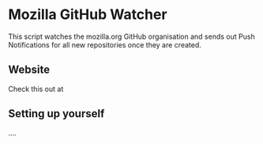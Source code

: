 Mozilla GitHub Watcher
=====

This script watches the mozilla.org GitHub organisation and sends out Push Notifications for all new repositories once they are created.

Website
-----

Check this out at <TODO>

Setting up yourself
-----

....
